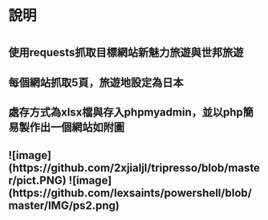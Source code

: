 <h1>說明<h1>
<h2>使用requests抓取目標網站新魅力旅遊與世邦旅遊<h2>
<h2>每個網站抓取5頁，旅遊地設定為日本<h2>
<h2>處存方式為xlsx檔與存入phpmyadmin，並以php簡易製作出一個網站如附圖<h2>
![image](https://github.com/2xjialjl/tripresso/blob/master/pict.PNG)
![image](https://github.com/lexsaints/powershell/blob/master/IMG/ps2.png)